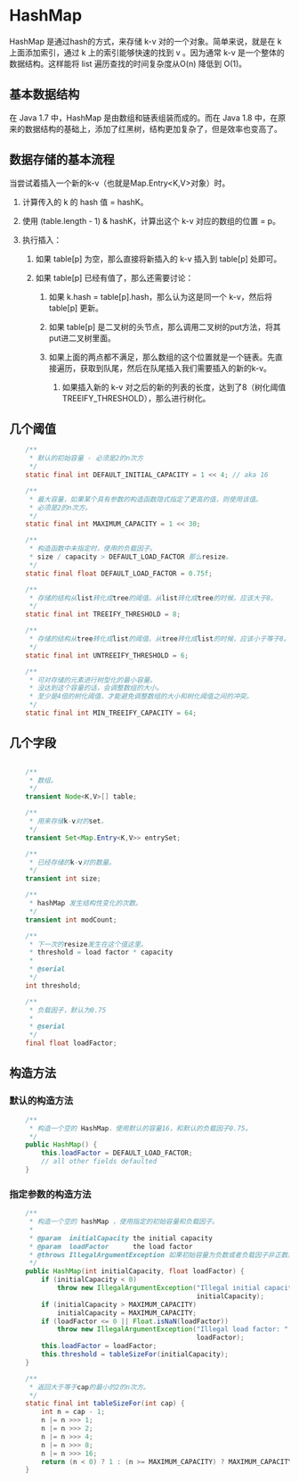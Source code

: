 # HashMap #

HashMap 是通过hash的方式，来存储 k-v 对的一个对象。简单来说，就是在 k 上面添加索引，通过 k 上的索引能够快速的找到 v 。因为通常 k-v 是一个整体的数据结构。这样能将 list 遍历查找的时间复杂度从O(n) 降低到 O(1)。

## 基本数据结构 ##

在 Java 1.7 中，HashMap 是由数组和链表组装而成的。而在 Java 1.8 中，在原来的数据结构的基础上，添加了红黑树，结构更加复杂了，但是效率也变高了。

## 数据存储的基本流程 ##

当尝试着插入一个新的k-v（也就是Map.Entry<K,V>对象）时。

1. 计算传入的 k 的 hash 值 = hashK。

2. 使用 (table.length - 1) & hashK，计算出这个 k-v 对应的数组的位置 = p。

3. 执行插入：
    1. 如果 table[p] 为空，那么直接将新插入的 k-v 插入到 table[p] 处即可。

    2. 如果 table[p] 已经有值了，那么还需要讨论：

        1. 如果 k.hash = table[p].hash，那么认为这是同一个 k-v，然后将 table[p] 更新。

        2. 如果 table[p] 是二叉树的头节点，那么调用二叉树的put方法，将其put进二叉树里面。

        3. 如果上面的两点都不满足，那么数组的这个位置就是一个链表。先直接遍历，获取到队尾，然后在队尾插入我们需要插入的新的k-v。

            1. 如果插入新的 k-v 对之后的新的列表的长度，达到了8（树化阈值TREEIFY_THRESHOLD），那么进行树化。

## 几个阈值 ##

```java
    /**
     * 默认的初始容量 - 必须是2的n次方
     */
    static final int DEFAULT_INITIAL_CAPACITY = 1 << 4; // aka 16

    /**
     * 最大容量，如果某个具有参数的构造函数隐式指定了更高的值，则使用该值。
     * 必须是2的n次方。
     */
    static final int MAXIMUM_CAPACITY = 1 << 30;

    /**
     * 构造函数中未指定时，使用的负载因子。
     * size / capacity > DEFAULT_LOAD_FACTOR 那么resize。
     */
    static final float DEFAULT_LOAD_FACTOR = 0.75f;

    /**
     * 存储的结构从list转化成tree的阈值。从list转化成tree的时候，应该大于8。
     */
    static final int TREEIFY_THRESHOLD = 8;

    /**
     * 存储的结构从tree转化成list的阈值。从tree转化成list的时候，应该小于等于8。
     */
    static final int UNTREEIFY_THRESHOLD = 6;

    /**
     * 可对存储的元素进行树型化的最小容量。
     * 没达到这个容量的话，会调整数组的大小。
     * 至少是4倍的树化阈值，才能避免调整数组的大小和树化阈值之间的冲突。
     */
    static final int MIN_TREEIFY_CAPACITY = 64;
```

## 几个字段 ##

```java

    /**
     * 数组。
     */
    transient Node<K,V>[] table;

    /**
     * 用来存储k-v对的set。
     */
    transient Set<Map.Entry<K,V>> entrySet;

    /**
     * 已经存储的k-v对的数量。
     */
    transient int size;

    /**
     * hashMap 发生结构性变化的次数。
     */
    transient int modCount;

    /**
     * 下一次的resize发生在这个值这里。
     * threshold = load factor * capacity
     * 
     * @serial
     */
    int threshold;

    /**
     * 负载因子，默认为0.75
     *
     * @serial
     */
    final float loadFactor;
```

## 构造方法 ##

### 默认的构造方法 ###

```java
    /**
     * 构造一个空的 HashMap，使用默认的容量16，和默认的负载因子0.75。
     */
    public HashMap() {
        this.loadFactor = DEFAULT_LOAD_FACTOR;
        // all other fields defaulted
    }
```

### 指定参数的构造方法 ###

```java
    /**
     * 构造一个空的 hashMap ，使用指定的初始容量和负载因子。
     *
     * @param  initialCapacity the initial capacity
     * @param  loadFactor      the load factor
     * @throws IllegalArgumentException 如果初始容量为负数或者负载因子非正数。
     */
    public HashMap(int initialCapacity, float loadFactor) {
        if (initialCapacity < 0)
            throw new IllegalArgumentException("Illegal initial capacity: " +
                                               initialCapacity);
        if (initialCapacity > MAXIMUM_CAPACITY)
            initialCapacity = MAXIMUM_CAPACITY;
        if (loadFactor <= 0 || Float.isNaN(loadFactor))
            throw new IllegalArgumentException("Illegal load factor: " +
                                               loadFactor);
        this.loadFactor = loadFactor;
        this.threshold = tableSizeFor(initialCapacity);
    }
```

```java
    /**
     * 返回大于等于cap的最小的2的n次方。
     */
    static final int tableSizeFor(int cap) {
        int n = cap - 1;
        n |= n >>> 1;
        n |= n >>> 2;
        n |= n >>> 4;
        n |= n >>> 8;
        n |= n >>> 16;
        return (n < 0) ? 1 : (n >= MAXIMUM_CAPACITY) ? MAXIMUM_CAPACITY : n + 1;
    }
```

##